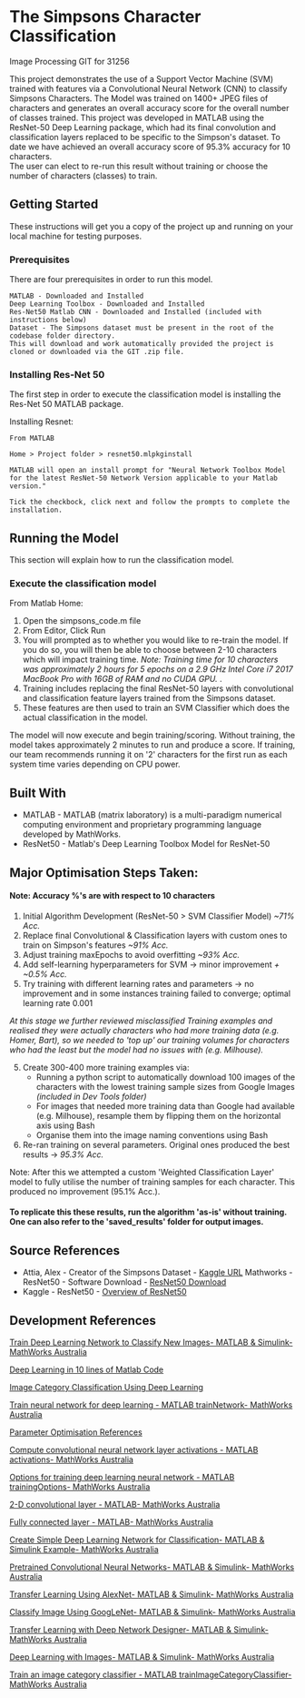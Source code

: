 # The Simpsons Character Classification

Image Processing GIT for 31256

This project demonstrates the use of a Support Vector Machine (SVM) trained with features via a Convolutional Neural Network (CNN) to classify Simpsons Characters. The Model was trained on 1400+ JPEG files of characters and generates an overall accuracy score for the overall number of classes trained. This project was developed in MATLAB using the ResNet-50 Deep Learning package, which had its final convolution and classification layers replaced to be specific to the Simpson's dataset. 
To date we have achieved an overall accuracy score of 95.3% accuracy for 10 characters.  
The user can elect to re-run this result without training or choose the number of characters (classes) to train.
 

## Getting Started

These instructions will get you a copy of the project up and running on your local machine for testing purposes.

### Prerequisites

There are four prerequisites in order to run this model.

```
MATLAB - Downloaded and Installed
Deep Learning Toolbox - Downloaded and Installed
Res-Net50 Matlab CNN - Downloaded and Installed (included with instructions below)
Dataset - The Simpsons dataset must be present in the root of the codebase folder directory. 
This will download and work automatically provided the project is cloned or downloaded via the GIT .zip file.
```

### Installing Res-Net 50

The first step in order to execute the classification model is installing the Res-Net 50 MATLAB package.

Installing Resnet:

```
From MATLAB

Home > Project folder > resnet50.mlpkginstall

MATLAB will open an install prompt for "Neural Network Toolbox Model for the latest ResNet-50 Network Version applicable to your Matlab version."

Tick the checkbock, click next and follow the prompts to complete the installation.
```

## Running the Model

This section will explain how to run the classification model.

### Execute the classification model

From Matlab Home:

1. Open the simpsons_code.m file
2. From Editor, Click Run
3. You will prompted as to whether you would like to re-train the model. If you do so, you will then be able to choose between 2-10 characters which will impact training time. 
<em>Note: Training time for 10 characters was approximately 2 hours for 5 epochs on a 2.9 GHz Intel Core i7 2017 MacBook Pro with 16GB of RAM and no CUDA GPU. </em>.  
4. Training includes replacing the final ResNet-50 layers with convolutional and classification feature layers trained from the Simpsons dataset.
5. These features are then used to train an SVM Classifier which does the actual classification in the model.

The model will now execute and begin training/scoring. Without training, the model takes approximately 2 minutes to run and produce a score. If training, our team recommends running it on '2' characters for the first run as each system time varies depending on CPU power.

## Built With

*  MATLAB - MATLAB (matrix laboratory) is a multi-paradigm numerical computing environment and proprietary programming language developed by MathWorks.
*  ResNet50 -  Matlab's Deep Learning Toolbox Model for ResNet-50

## Major Optimisation Steps Taken:	
#### Note: Accuracy %'s are with respect to 10 characters
1. Initial Algorithm Development (ResNet-50 > SVM Classifier Model)  <em>~71% Acc.</em>
2. Replace final Convolutional & Classification layers with custom ones to train on Simpson's features <em>~91% Acc.</em>
3. Adjust training maxEpochs to avoid overfitting <em>~93% Acc.</em>
4. Add self-learning hyperparameters for SVM -> minor improvement <em>+ ~0.5% Acc. </em>
5. Try training with different learning rates and parameters -> no improvement and in some instances training failed to converge; optimal learning rate 0.001

<em> At this stage we further reviewed misclassified Training examples and realised they were actually characters who had more training data (e.g. Homer, Bart), so we needed to 'top up' our training volumes for characters who had the least but the model had no issues with (e.g. Milhouse).</em>

5. Create 300-400 more training examples via:  
	* Running a python script to automatically download 100 images of the characters with the lowest training sample sizes from Google Images <em>(included in Dev Tools folder)</em>
	* For images that needed more training data than Google had available (e.g. Milhouse), resample them by flipping them on the horizontal axis using Bash
	* Organise them into the image naming conventions using Bash
6. Re-ran training on several parameters. Original ones produced the best results -> <em>95.3% Acc.</em>

Note: After this we attempted a custom 'Weighted Classification Layer' model to fully utilise the number of training samples for each character. This produced no improvement (95.1% Acc.).

#### To replicate this these results, run the algorithm 'as-is' without training. One can also refer to the 'saved_results' folder for output images.

## Source References

* Attia, Alex - Creator of the Simpsons Dataset - [Kaggle URL](https://www.kaggle.com/alexattia/the-simpsons-characters-dataset)
Mathworks - ResNet50 - Software Download - [ResNet50 Download](https://au.mathworks.com/matlabcentral/fileexchange/64626-deep-learning-toolbox-model-for-resnet-50-network)
* Kaggle - ResNet50 - [Overview of ResNet50](https://www.kaggle.com/keras/resnet50)


## Development References
[Train Deep Learning Network to Classify New Images- MATLAB & Simulink- MathWorks Australia](https://au.mathworks.com/help/deeplearning/examples/train-deep-learning-network-to-classify-new-images.html)

[Deep Learning in 10 lines of Matlab Code](https://blogs.mathworks.com/pick/2017/02/24/deep-learning-transfer-learning-in-10-lines-of-matlab-code/)

[Image Category Classification Using Deep Learning](https://www.mathworks.com/examples/matlab-computer-vision/mw/vision-ex77068225-image-category-classification-using-deep-learning#17)

[Train neural network for deep learning - MATLAB trainNetwork- MathWorks Australia](https://au.mathworks.com/help/deeplearning/ref/trainnetwork.html#bu6sn60-2)

[Parameter Optimisation References](https://towardsdatascience.com/understanding-learning-rates-and-how-it-improves-performance-in-deep-learning-d0d4059c1c10)

[Compute convolutional neural network layer activations - MATLAB activations- MathWorks Australia](https://au.mathworks.com/help/deeplearning/ref/activations.html)

[Options for training deep learning neural network - MATLAB trainingOptions- MathWorks Australia](https://au.mathworks.com/help/deeplearning/ref/trainingoptions.html)

[2-D convolutional layer - MATLAB- MathWorks Australia](https://au.mathworks.com/help/deeplearning/ref/nnet.cnn.layer.convolution2dlayer.html#mw_308497ca-95e8-402a-9c40-18157b47a74a)

[Fully connected layer - MATLAB- MathWorks Australia](https://au.mathworks.com/help/deeplearning/ref/nnet.cnn.layer.fullyconnectedlayer.html#mw_bac20c29-f95b-423a-816a-428fc8e0463e)

[Create Simple Deep Learning Network for Classification- MATLAB & Simulink Example- MathWorks Australia](https://au.mathworks.com/help/deeplearning/examples/create-simple-deep-learning-network-for-classification.html)

[Pretrained Convolutional Neural Networks- MATLAB & Simulink- MathWorks Australia](https://au.mathworks.com/help/deeplearning/ug/pretrained-convolutional-neural-networks.html)

[Transfer Learning Using AlexNet- MATLAB & Simulink- MathWorks Australia](https://au.mathworks.com/help/deeplearning/examples/transfer-learning-using-alexnet.html)

[Classify Image Using GoogLeNet- MATLAB & Simulink- MathWorks Australia](https://au.mathworks.com/help/deeplearning/examples/classify-image-using-googlenet.html)

[Transfer Learning with Deep Network Designer- MATLAB & Simulink- MathWorks Australia](https://au.mathworks.com/help/deeplearning/ug/transfer-learning-with-deep-network-designer.html)

 [Deep Learning with Images- MATLAB & Simulink- MathWorks Australia](https://au.mathworks.com/help/deeplearning/deep-learning-with-images.html)
 
[Train an image category classifier - MATLAB trainImageCategoryClassifier- MathWorks Australia](http://au.mathworks.com/help/vision/ref/trainimagecategoryclassifier.html)
